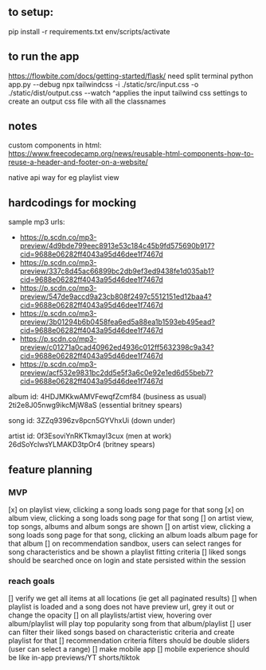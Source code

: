 ## to setup:
pip install -r requirements.txt
env/scripts/activate

## to run the app
https://flowbite.com/docs/getting-started/flask/
need split terminal
  python app.py --debug
  npx tailwindcss -i ./static/src/input.css -o ./static/dist/output.css --watch
  ^applies the input tailwind css settings to create an output css file with all the classnames

## notes
custom components in html: https://www.freecodecamp.org/news/reusable-html-components-how-to-reuse-a-header-and-footer-on-a-website/

native api way for eg playlist view
  <!-- # NATIVE API WAY
	# headers = get_auth_header(session['token_info']['access_token'])
	# playlist_url = f"https://api.spotify.com/v1/playlists/{playlist_id}/tracks"
	# response = requests.get(playlist_url, headers=headers)
	# playlist_items = response.json()['items']
	# # print(json.dumps(playlist_items[0])) #single song in playlist
	# print('NATIVE TOKEN', session['token_info']['access_token']) 
  # print('AUTH MANAGER TOKEN', auth_manager.get_access_token()) #session['token_info']['access_token']
	# print('AUTH MANAGER TOKEN', auth_manager.get_cached_token())
	# auth_manager.refresh_access_token(auth_manager.get_cached_token()['refresh_token']) -->

## hardcodings for mocking
sample mp3 urls: 
- https://p.scdn.co/mp3-preview/4d9bde799eec8913e53c184c45b9fd575690b917?cid=9688e06282ff4043a95d46dee1f7467d
- https://p.scdn.co/mp3-preview/337c8d45ac66899bc2db9ef3ed9438fe1d035ab1?cid=9688e06282ff4043a95d46dee1f7467d
- https://p.scdn.co/mp3-preview/547de9accd9a23cb808f2497c5512151ed12baa4?cid=9688e06282ff4043a95d46dee1f7467d
- https://p.scdn.co/mp3-preview/3b01294b6b0458fea6ed5a88ea1b1593eb495ead?cid=9688e06282ff4043a95d46dee1f7467d
- https://p.scdn.co/mp3-preview/c01271a0cad40962ed4936c012ff5632398c9a34?cid=9688e06282ff4043a95d46dee1f7467d
- https://p.scdn.co/mp3-preview/acf532e9831bc2dd5e5f3a6c0e92e1ed6d55beb7?cid=9688e06282ff4043a95d46dee1f7467d

album id: 
4HDJMKkwAMVFewqfZcmf84 (business as usual)
2ti2e8J05nwg9ikcMjW8aS (essential britney spears)

song id: 
3ZZq9396zv8pcn5GYVhxUi (down under)

artist id: 
0f3EsoviYnRKTkmayI3cux (men at work)
26dSoYclwsYLMAKD3tpOr4 (britney spears)


## feature planning
### MVP
[x] on playlist view, clicking a song loads song page for that song
[x] on album view, clicking a song loads song page for that song
[] on artist view, top songs, albums and album songs are shown
[] on artist view, clicking a song loads song page for that song, clicking an album loads album page for that album
[] on recommendation sandbox, users can select ranges for song characteristics and be shown a playlist fitting criteria
[] liked songs should be searched once on login and state persisted within the session

### reach goals
[] verify we get all items at all locations (ie get all paginated results)
[] when playlist is loaded and a song does not have preview url, grey it out or change the opacity
[] on all playlists/artist view, hovering over album/playlist will play top popularity song from that album/playlist
[] user can filter their liked songs based on characteristic criteria and create playlist for that
[] recommendation criteria filters should be double sliders (user can select a range)
[] make mobile app
[] mobile experience should be like in-app previews/YT shorts/tiktok
